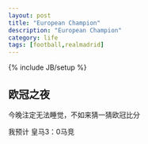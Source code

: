 ```yaml
---
layout: post
title: "European Champion"
description: "European Champion"
category: life
tags: [football,realmadrid]
---
```

{% include JB/setup %}

## 欧冠之夜
今晚注定无法睡觉，不如来猜一猜欧冠比分

我预计 皇马3：0马竞
